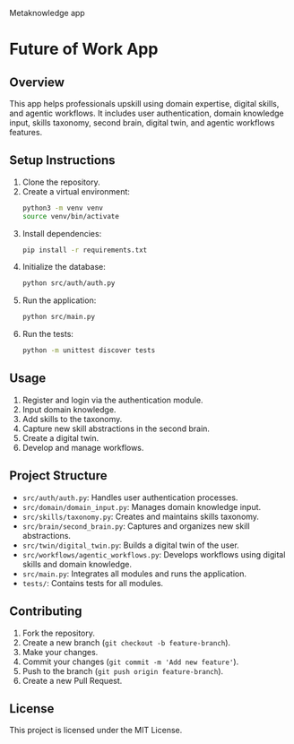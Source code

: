 Metaknowledge app
# Future of Work App

## Overview

This app helps professionals upskill using domain expertise, digital skills, and agentic workflows. It includes user authentication, domain knowledge input, skills taxonomy, second brain, digital twin, and agentic workflows features.

## Setup Instructions

1. Clone the repository.
2. Create a virtual environment:
    ```bash
    python3 -m venv venv
    source venv/bin/activate
    ```
3. Install dependencies:
    ```bash
    pip install -r requirements.txt
    ```
4. Initialize the database:
    ```bash
    python src/auth/auth.py
    ```
5. Run the application:
    ```bash
    python src/main.py
    ```
6. Run the tests:
    ```bash
    python -m unittest discover tests
    ```

## Usage

1. Register and login via the authentication module.
2. Input domain knowledge.
3. Add skills to the taxonomy.
4. Capture new skill abstractions in the second brain.
5. Create a digital twin.
6. Develop and manage workflows.

## Project Structure

- `src/auth/auth.py`: Handles user authentication processes.
- `src/domain/domain_input.py`: Manages domain knowledge input.
- `src/skills/taxonomy.py`: Creates and maintains skills taxonomy.
- `src/brain/second_brain.py`: Captures and organizes new skill abstractions.
- `src/twin/digital_twin.py`: Builds a digital twin of the user.
- `src/workflows/agentic_workflows.py`: Develops workflows using digital skills and domain knowledge.
- `src/main.py`: Integrates all modules and runs the application.
- `tests/`: Contains tests for all modules.

## Contributing

1. Fork the repository.
2. Create a new branch (`git checkout -b feature-branch`).
3. Make your changes.
4. Commit your changes (`git commit -m 'Add new feature'`).
5. Push to the branch (`git push origin feature-branch`).
6. Create a new Pull Request.

## License

This project is licensed under the MIT License.
